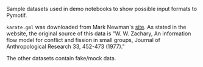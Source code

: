 Sample datasets used in demo notebooks to show possible input formats to Pymotif.

`karate.gml` was downloaded from Mark Newman's [site](http://www-personal.umich.edu/~mejn/netdata/). As stated in the website, the original source of this data is "W. W. Zachary, An information flow model for conflict and fission in small groups, Journal of Anthropological Research 33, 452-473 (1977)."

The other datasets contain fake/mock data.
